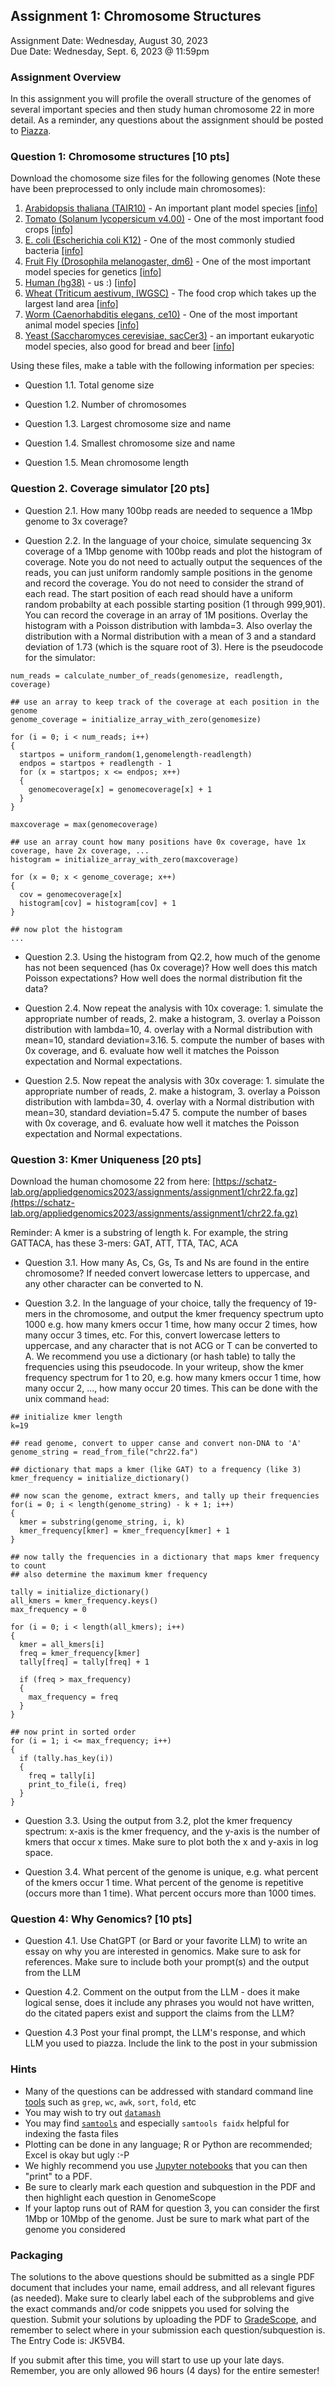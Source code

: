 ## Assignment 1: Chromosome Structures
Assignment Date: Wednesday, August 30, 2023 <br>
Due Date: Wednesday, Sept. 6, 2023 @ 11:59pm <br>

### Assignment Overview

In this assignment you will profile the overall structure of the genomes of several important species and then study human chromosome 22 in more detail.
As a reminder, any questions about the assignment should be posted to [Piazza](https://piazza.com/jhu/fall2023/600449600649).

### Question 1: Chromosome structures [10 pts]

Download the chomosome size files for the following genomes (Note these have been preprocessed to only include main chromosomes):

1. [Arabidopsis thaliana (TAIR10)](https://schatz-lab.org/appliedgenomics2023/assignments/assignment1/TAIR10.chrom.sizes) - An important plant model species [[info]](https://en.wikipedia.org/wiki/Arabidopsis_thaliana)
2. [Tomato (Solanum lycopersicum v4.00)](https://schatz-lab.org/appliedgenomics2023/assignments/assignment1/tomato.chrom.sizes) - One of the most important food crops [[info]](https://en.wikipedia.org/wiki/Tomato)
3. [E. coli (Escherichia coli K12)](https://schatz-lab.org/appliedgenomics2023/assignments/assignment1/ecoli.chrom.sizes) - One of the most commonly studied bacteria [[info]](https://en.wikipedia.org/wiki/Escherichia_coli)
4. [Fruit Fly (Drosophila melanogaster, dm6)](https://schatz-lab.org/appliedgenomics2023/assignments/assignment1/dm6.chrom.sizes) - One of the most important model species for genetics [[info]](https://en.wikipedia.org/wiki/Drosophila_melanogaster)
5. [Human (hg38)](https://schatz-lab.org/appliedgenomics2023/assignments/assignment1/hg38.chrom.sizes) - us :) [[info]](https://en.wikipedia.org/wiki/Homo_sapiens)
6. [Wheat (Triticum aestivum, IWGSC)](https://schatz-lab.org/appliedgenomics2023/assignments/assignment1/wheat.chrom.sizes) - The food crop which takes up the largest land area [[info]](https://en.wikipedia.org/wiki/Wheat)
7. [Worm (Caenorhabditis elegans, ce10)](https://schatz-lab.org/appliedgenomics2023/assignments/assignment1/ce10.chrom.sizes) - One of the most important animal model species [[info]](https://en.wikipedia.org/wiki/Caenorhabditis_elegans)
8. [Yeast (Saccharomyces cerevisiae, sacCer3)](https://schatz-lab.org/appliedgenomics2023/assignments/assignment1/yeast.chrom.sizes) - an important eukaryotic model species, also good for bread and beer [[info]](https://en.wikipedia.org/wiki/Saccharomyces_cerevisiae)

Using these files, make a table with the following information per species:

- Question 1.1. Total genome size

- Question 1.2. Number of chromosomes

- Question 1.3. Largest chromosome size and name

- Question 1.4. Smallest chromosome size and name

- Question 1.5. Mean chromosome length


### Question 2. Coverage simulator [20 pts]

- Question 2.1. How many 100bp reads are needed to sequence a 1Mbp genome to 3x coverage?

- Question 2.2. In the language of your choice, simulate sequencing 3x coverage of a 1Mbp genome with 100bp reads and plot the histogram of coverage. Note you do not need to actually output the sequences of the reads, you can just uniform randomly sample positions in the genome and record the coverage. You do not need to consider the strand of each read. The start position of each read should have a uniform random probabilty at each possible starting position (1 through 999,901). You can record the coverage in an array of 1M positions. Overlay the histogram with a Poisson distribution with lambda=3. Also overlay the distribution with a Normal distribution with a mean of 3 and a standard deviation of 1.73 (which is the square root of 3). Here is the pseudocode for the simulator:

```
num_reads = calculate_number_of_reads(genomesize, readlength, coverage)

## use an array to keep track of the coverage at each position in the genome
genome_coverage = initialize_array_with_zero(genomesize)

for (i = 0; i < num_reads; i++)
{
  startpos = uniform_random(1,genomelength-readlength)
  endpos = startpos + readlength - 1
  for (x = startpos; x <= endpos; x++)
  {
    genomecoverage[x] = genomecoverage[x] + 1
  }
}

maxcoverage = max(genomecoverage)

## use an array count how many positions have 0x coverage, have 1x coverage, have 2x coverage, ...
histogram = initialize_array_with_zero(maxcoverage)

for (x = 0; x < genome_coverage; x++)
{
  cov = genomecoverage[x]
  histogram[cov] = histogram[cov] + 1
}

## now plot the histogram
...

```


- Question 2.3. Using the histogram from Q2.2, how much of the genome has not been sequenced (has 0x coverage)? How well does this match Poisson expectations? How well does the normal distribution fit the data?

- Question 2.4. Now repeat the analysis with 10x coverage: 1. simulate the appropriate number of reads, 2. make a histogram, 3. overlay a Poisson distribution with lambda=10, 4. overlay with a Normal distribution with mean=10, standard deviation=3.16. 5. compute the number of bases with 0x coverage, and 6. evaluate how well it matches the Poisson expectation and Normal expectations.

- Question 2.5. Now repeat the analysis with 30x coverage: 1. simulate the appropriate number of reads, 2. make a histogram, 3. overlay a Poisson distribution with lambda=30, 4. overlay with a Normal distribution with mean=30, standard deviation=5.47 5. compute the number of bases with 0x coverage, and 6. evaluate how well it matches the Poisson expectation and Normal expectations.




### Question 3: Kmer Uniqueness [20 pts]

Download the human chomosome 22 from here: [https://schatz-lab.org/appliedgenomics2023/assignments/assignment1/chr22.fa.gz](https://schatz-lab.org/appliedgenomics2023/assignments/assignment1/chr22.fa.gz)

Reminder: A kmer is a substring of length k. For example, the string GATTACA, has these 3-mers: GAT, ATT, TTA, TAC, ACA

- Question 3.1. How many As, Cs, Gs, Ts and Ns are found in the entire chromosome? If needed convert lowercase letters to uppercase, and any other character can be converted to N.

- Question 3.2. In the language of your choice, tally the frequency of 19-mers in the chromosome, and output the kmer frequency spectrum upto 1000 e.g. how many kmers occur 1 time, how many occur 2 times, how many occur 3 times, etc. For this, convert lowercase letters to uppercase, and any character that is not ACG or T can be converted to A. We recommend you use a dictionary (or hash table) to tally the frequencies using this pseudocode. In your writeup, show the kmer frequency spectrum for 1 to 20, e.g. how many kmers occur 1 time, how many occur 2, ..., how many occur 20 times. This can be done with the unix command `head`:

```
## initialize kmer length
k=19

## read genome, convert to upper canse and convert non-DNA to 'A'
genome_string = read_from_file("chr22.fa")

## dictionary that maps a kmer (like GAT) to a frequency (like 3)
kmer_frequency = initialize_dictionary()

## now scan the genome, extract kmers, and tally up their frequencies
for(i = 0; i < length(genome_string) - k + 1; i++)
{
  kmer = substring(genome_string, i, k)  
  kmer_frequency[kmer] = kmer_frequency[kmer] + 1
}

## now tally the frequencies in a dictionary that maps kmer frequency to count
## also determine the maximum kmer frequency

tally = initialize_dictionary()
all_kmers = kmer_frequency.keys()
max_frequency = 0

for (i = 0; i < length(all_kmers); i++)
{
  kmer = all_kmers[i]
  freq = kmer_frequency[kmer]
  tally[freq] = tally[freq] + 1
  
  if (freq > max_frequency)
  {
    max_frequency = freq
  }
}

## now print in sorted order
for (i = 1; i <= max_frequency; i++)
{
  if (tally.has_key(i))
  {
    freq = tally[i]
    print_to_file(i, freq)
  }
}
```

- Question 3.3. Using the output from 3.2, plot the kmer frequency spectrum: x-axis is the kmer frequency, and the y-axis is the number of kmers that occur x times. Make
  sure to plot both the x and y-axis in log space.

- Question 3.4. What percent of the genome is unique, e.g. what percent of the kmers occur 1 time. What percent of the genome is repetitive (occurs more than 1 time). What percent occurs more than 1000 times. 


### Question 4: Why Genomics? [10 pts]

- Question 4.1. Use ChatGPT (or Bard or your favorite LLM) to write an essay on why you are interested in genomics. Make sure to ask for references. Make sure to include both your prompt(s) and the output from the LLM

- Question 4.2. Comment on the output from the LLM - does it make logical sense, does it include any phrases you would not have written, do the citated papers exist and support the claims from the LLM?

- Question 4.3 Post your final prompt, the LLM's response, and which LLM you used to piazza. Include the link to the post in your submission


### Hints

- Many of the questions can be addressed with standard command line [tools](http://lh3lh3.users.sourceforge.net/biounix.shtml) such as `grep`, `wc`, `awk`, `sort`, `fold`, etc
- You may wish to try out [`datamash`](https://www.gnu.org/software/datamash/)
- You may find [`samtools`](http://www.htslib.org/) and especially `samtools faidx` helpful for indexing the fasta files
- Plotting can be done in any language; R or Python are recommended; Excel is okay but ugly :-P
- We highly recommend you use [Jupyter notebooks](https://jupyter.org/) that you can then "print" to a PDF.
- Be sure to clearly mark each question and subquestion in the PDF and then highlight each question in GenomeScope
- If your laptop runs out of RAM for question 3, you can consider the first 1Mbp or 10Mbp of the genome. Just be sure to mark what part of the genome you considered




### Packaging

The solutions to the above questions should be submitted as a single PDF document that includes your name, email address, and 
all relevant figures (as needed). Make sure to clearly label each of the subproblems and give the exact commands and/or code snippets you used for solving the question. Submit your solutions by uploading the PDF to [GradeScope](https://www.gradescope.com/courses/587880), and remember to select where in your submission each question/subquestion is. The Entry Code is: JK5VB4. 

If you submit after this time, you will start to use up your late days. Remember, you are only allowed 96 hours (4 days) for the entire semester!



